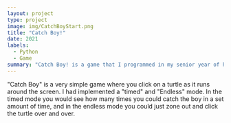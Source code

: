 ```yaml
---
layout: project
type: project
image: img/CatchBoyStart.png
title: "Catch Boy!"
date: 2021
labels:
  - Python
  - Game
summary: "Catch Boy! is a game that I programmed in my senior year of high school in an AP computer science class using python."
---
```


"Catch Boy" is a very simple game where you click on a turtle as it runs around the screen. I had implemented a "timed" and "Endless" mode. In the timed mode you would see how many times you could catch the boy in a set amount of time, and in the endless mode you could just zone out and click the turtle over and over.
